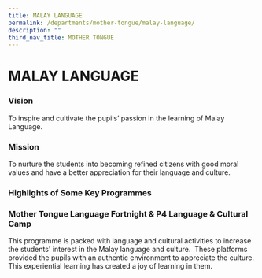 ```yaml
---
title: MALAY LANGUAGE
permalink: /departments/mother-tongue/malay-language/
description: ""
third_nav_title: MOTHER TONGUE
---
```

# MALAY LANGUAGE

### Vision

To inspire and cultivate the pupils’ passion in the learning of Malay Language.

  

### Mission

To nurture the students into becoming refined citizens with good moral values and have a better appreciation for their language and culture.


### Highlights of Some Key Programmes

### **Mother Tongue Language Fortnight & P4 Language & Cultural Camp**

This programme is packed with language and cultural activities to increase the students' interest in the Malay language and culture.  These platforms provided the pupils with an authentic environment to appreciate the culture. This experiential learning has created a joy of learning in them.